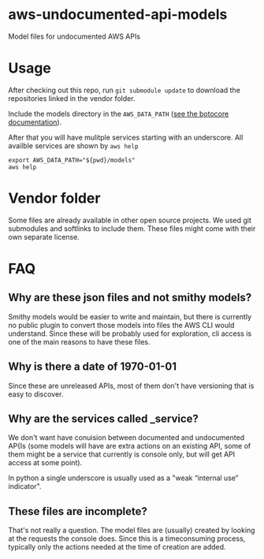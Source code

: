 # aws-undocumented-api-models
Model files for undocumented AWS APIs

# Usage
After checking out this repo, run `git submodule update` to download the repositories linked in the vendor folder.

Include the models directory in the `AWS_DATA_PATH` ([see the botocore documentation][botocore-loaders]).

After that you will have mulitple services starting with an underscore. All availble services are shown by `aws help`

```shell
export AWS_DATA_PATH="${pwd}/models"
aws help
```

# Vendor folder
Some files are already available in other open source projects. We used git submodules and softlinks to include them. These files might come with their own separate license.

# FAQ
## Why are these json files and not smithy models?

Smithy models would be easier to write and maintain, but there is currently no public plugin to convert those models into files the AWS CLI would understand. Since these will be probably used for exploration, cli access is one of the main reasons to have these files.

## Why is there a date of 1970-01-01
Since these are unreleased APIs, most of them don't have versioning that is easy to discover.

## Why are the services called _service?
We don't want have conuision between documented and undocumented AP{Is (some models will have are extra actions on an existing API, some of them might be a service that currently is console only, but will get API access at some point).

In python a single underscore is usually used as a  "weak “internal use” indicator".

## These files are incomplete?
That's not really a question. The model files are (usually) created by looking at the requests the console does. Since this is a timeconsuming process, typically only the actions needed at the time of creation are added.

[botocore-loaders]: https://botocore.amazonaws.com/v1/documentation/api/latest/reference/loaders.html